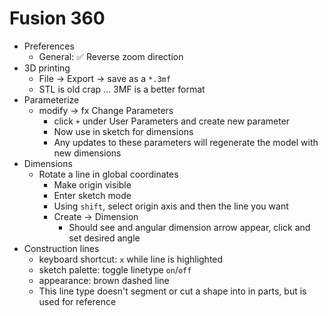 # Fusion 360

- Preferences
    - General: :white_check_mark: Reverse zoom direction
- 3D printing
    - File -> Export -> save as a `*.3mf`
    - STL is old crap ... 3MF is a better format
- Parameterize
    - modify -> fx Change Parameters
        - click `+` under User Parameters and create new parameter
        - Now use in sketch for dimensions
        - Any updates to these parameters will regenerate the model with new dimensions
- Dimensions
    - Rotate a line in global coordinates
        - Make origin visible
        - Enter sketch mode
        - Using `shift`, select origin axis and then the line you want
        - Create -> Dimension
            - Should see and angular dimension arrow appear, click and set desired angle
- Construction lines
    - keyboard shortcut: `x` while line is highlighted
    - sketch palette: toggle linetype `on`/`off`
    - appearance: brown dashed line
    - This line type doesn't segment or cut a shape into in parts, but is used for reference 

